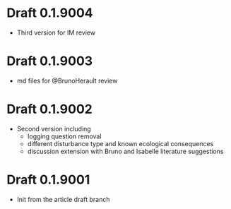 # Draft 0.1.9004
* Third version for IM review

# Draft 0.1.9003
* md files for @BrunoHerault review

# Draft 0.1.9002
* Second version including
    * logging question removal
    * different disturbance type and known ecological consequences
    * discussion extension with Bruno and Isabelle literature suggestions

# Draft 0.1.9001 
* Init from the article draft branch